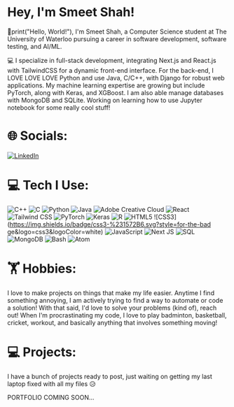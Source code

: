 # Hey, I'm Smeet Shah!

👋print("Hello, World!"), I'm Smeet Shah, a Computer Science student at The University of Waterloo pursuing a career in software development, software testing, and AI/ML.

💻 I specialize in full-stack development, integrating Next.js and React.js with TailwindCSS for a dynamic front-end interface. For the back-end, I LOVE LOVE LOVE Python and use Java, C/C++, with Django for robust web applications. My machine learning expertise are growing but include PyTorch, along with Keras, and XGBoost. I am also able manage databases with MongoDB and SQLite. Working on learning how to use Jupyter notebook for some really cool stuff!

# 🌐 Socials:
[![LinkedIn](https://img.shields.io/badge/LinkedIn-%230077B5.svg?logo=linkedin&logoColor=white)]([https://linkedin.com/in/sachin-ved-gupta](https://www.linkedin.com/in/s26shah/)) 


# 💻 Tech I Use:
![C++](https://img.shields.io/badge/c++-%2300599C.svg?style=for-the-badge&logo=c%2B%2B&logoColor=white) ![C](https://img.shields.io/badge/c-%2300599C.svg?style=for-the-badge&logo=c&logoColor=white) ![Python](https://img.shields.io/badge/python-3670A0?style=for-the-badge&logo=python&logoColor=ffdd54) ![Java](https://img.shields.io/badge/java-%23ED8B00.svg?style=for-the-badge&logo=openjdk&logoColor=white) ![Adobe Creative Cloud](https://img.shields.io/badge/Adobe%20Creative%20Cloud-DA1F26.svg?style=for-the-badge&logo=Adobe%20Creative%20Cloud&logoColor=white) ![React](https://img.shields.io/badge/react-%2320232a.svg?style=for-the-badge&logo=react&logoColor=%2361DAFB) ![Tailwind CSS](https://img.shields.io/badge/Tailwind_CSS-%2338B2AC.svg?style=for-the-badge&logo=tailwind-css&logoColor=white) ![PyTorch](https://img.shields.io/badge/PyTorch-%23EE4C2C.svg?style=for-the-badge&logo=pytorch&logoColor=white) ![Keras](https://img.shields.io/badge/Keras-%23D00000.svg?style=for-the-badge&logo=Keras&logoColor=white) ![R](https://img.shields.io/badge/r-%23276DC3.svg?style=for-the-badge&logo=r&logoColor=white) ![HTML5](https://img.shields.io/badge/html5-%23E34F26.svg?style=for-the-badge&logo=html5&logoColor=white) ![CSS3](https://img.shields.io/badge/css3-%231572B6.svg?style=for-the-bad ge&logo=css3&logoColor=white) ![JavaScript](https://img.shields.io/badge/javascript-%23323330.svg?style=for-the-badge&logo=javascript&logoColor=%23F7DF1E) ![Next JS](https://img.shields.io/badge/Next-black?style=for-the-badge&logo=next.js&logoColor=white) ![SQL](https://img.shields.io/badge/MySQL-%2300f.svg?style=for-the-badge&logo=mysql&logoColor=white) ![MongoDB](https://img.shields.io/badge/MongoDB-%234ea94b.svg?style=for-the-badge&logo=mongodb&logoColor=white) ![Bash](https://img.shields.io/badge/bash-%23121011.svg?style=for-the-badge&logo=gnu-bash&logoColor=white)  ![Atom](https://img.shields.io/badge/Atom-%2366595C.svg?style=for-the-badge&logo=atom&logoColor=white)


# 🏋 Hobbies: 
I love to make projects on things that make my life easier. Anytime I find something annoying, I am actively trying to find a way to automate or code a solution! With that said, I'd love to solve your problems (kind of), reach out!
When I'm procrastinating my code, I love to play badminton, basketball, cricket, workout, and basically anything that involves something moving!

# 💻 Projects:
I have a bunch of projects ready to post, just waiting on getting my last laptop fixed with all my files 😥

PORTFOLIO COMING SOON...
